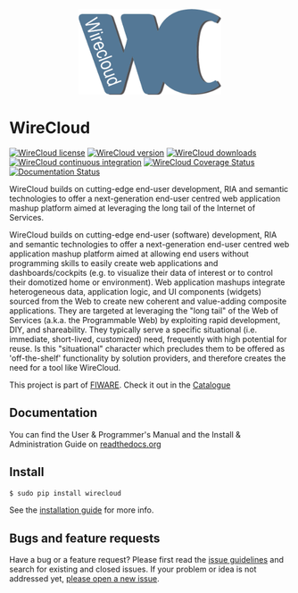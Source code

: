 <p align="center">
    <a href="http://conwet.fi.upm.es/wirecloud">
        <img width="256" src="src/wirecloud/defaulttheme/static/images/logos/wc1.png">
    </a>
</p>

WireCloud
=========

[![WireCloud license](https://img.shields.io/pypi/l/wirecloud.svg)](LICENSE.txt)
[![WireCloud version](https://img.shields.io/pypi/v/wirecloud.svg)](https://pypi.python.org/pypi/wirecloud)
[![WireCloud downloads](https://img.shields.io/pypi/dm/wirecloud.svg)](https://pypi.python.org/pypi/wirecloud)
[![WireCloud continuous integration](https://build.conwet.etsiinf.upm.es/jenkins/view/Wirecloud/job/wirecloud-pip-develop-python2.7/badge/icon)](https://build.conwet.etsiinf.upm.es/jenkins/view/Wirecloud/job/wirecloud-pip-develop-python2.7/)
[![WireCloud Coverage Status](https://coveralls.io/repos/Wirecloud/wirecloud/badge.svg?branch=HEAD&service=github)](https://coveralls.io/github/Wirecloud/wirecloud?branch=HEAD)
[![Documentation Status](https://readthedocs.org/projects/wirecloud/badge/?version=latest)](https://wirecloud.readthedocs.org/en/latest/?badge=latest)

WireCloud builds on cutting-edge end-user development, RIA and semantic
technologies to offer a next-generation end-user centred web application mashup
platform aimed at leveraging the long tail of the Internet of Services.

WireCloud builds on cutting-edge end-user (software) development, RIA and
semantic technologies to offer a next-generation end-user centred web
application mashup platform aimed at allowing end users without programming
skills to easily create web applications and dashboards/cockpits (e.g. to
visualize their data of interest or to control their domotized home or
environment). Web application mashups integrate heterogeneous data, application
logic, and UI components (widgets) sourced from the Web to create new coherent
and value-adding composite applications. They are targeted at leveraging the
"long tail" of the Web of Services (a.k.a. the Programmable Web) by exploiting
rapid development, DIY, and shareability. They typically serve a specific
situational (i.e. immediate, short-lived, customized) need, frequently with high
potential for reuse. Is this "situational" character which precludes them to be
offered as 'off-the-shelf' functionality by solution providers, and therefore
creates the need for a tool like WireCloud.

This project is part of [FIWARE](http://www.fiware.org). Check it out in the [Catalogue](http://catalogue.fiware.org/enablers/application-mashup-wirecloud)

## Documentation

You can find the User & Programmer's Manual and the Install & Administration Guide on [readthedocs.org](https://wirecloud.readthedocs.org)

## Install

    $ sudo pip install wirecloud

See the [installation guide](https://wirecloud.readthedocs.org/en/latest/installation_guide/) for more info.

## Bugs and feature requests

Have a bug or a feature request? Please first read the [issue guidelines](CONTRIBUTING.md#using-the-issue-tracker) and search for existing and closed issues. If your problem or idea is not addressed yet, [please open a new issue](https://github.com/Wirecloud/wirecloud/issues/new).
